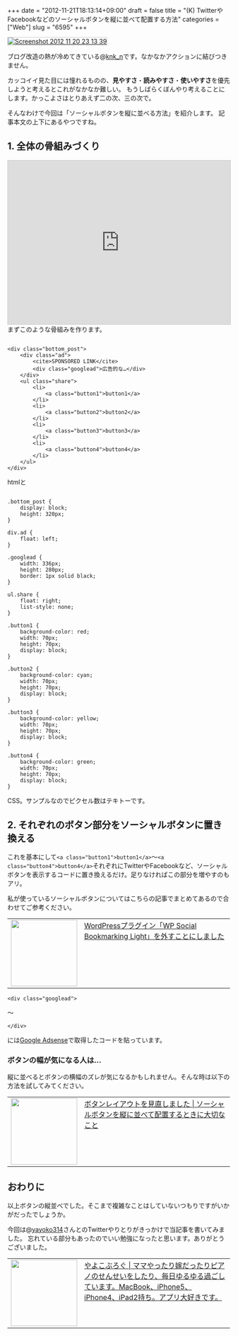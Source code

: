 +++
date = "2012-11-21T18:13:14+09:00"
draft = false
title = "(K) TwitterやFacebookなどのソーシャルボタンを縦に並べて配置する方法"
categories = ["Web"]
slug = "6595"
+++

<div class="center"><a href="http://knk-n.com.s3-website-ap-northeast-1.amazonaws.com/images/2012/11/screenshot_2012-11-20_23.13.39.jpg"><img src="http://knk-n.com.s3-website-ap-northeast-1.amazonaws.com/images/2012/11/screenshot_2012-11-20_23.13.39.jpg" alt="Screenshot 2012 11 20 23 13 39" title="screenshot_2012-11-20_23.13.39.jpg" border="1" width="" height="" style="border: 1px solid #ccc;" /></a></div>

ブログ改造の熱が冷めてきている@<a href="https://twitter.com/knk_n" target="_blank">knk_n</a>です。なかなかアクションに結びつきません。

カッコイイ見た目には憧れるものの、<strong>見やすさ</strong>・<strong>読みやすさ</strong>・<strong>使いやすさ</strong>を優先しようと考えるとこれがなかなか難しい。
もうしばらくぼんやり考えることにします。かっこよさはとりあえず二の次、三の次で。

そんなわけで今回は「ソーシャルボタンを縦に並べる方法」を紹介します。
記事本文の上下にあるやつですね。<!--more--><h2>1. 全体の骨組みづくり</h2>
<iframe style="width: 100%; height: 370px; border: 1px solid #ccc;" src="http://jsfiddle.net/knkn/H5n9K/3/embedded/result,html,css" allowfullscreen="allowfullscreen" frameborder="0"></iframe>
まずこのような骨組みを作ります。

<pre><code>
&lt;div class=&quot;bottom_post&quot;&gt;
    &lt;div class=&quot;ad&quot;&gt;
        &lt;cite&gt;SPONSORED LINK&lt;/cite&gt;
        &lt;div class=&quot;googlead&quot;&gt;広告的な&hellip;&lt;/div&gt;
    &lt;/div&gt;
    &lt;ul class=&quot;share&quot;&gt;
        &lt;li&gt;
            &lt;a class=&quot;button1&quot;&gt;button1&lt;/a&gt;
        &lt;/li&gt;
        &lt;li&gt;
            &lt;a class=&quot;button2&quot;&gt;button2&lt;/a&gt;
        &lt;/li&gt;
        &lt;li&gt;
            &lt;a class=&quot;button3&quot;&gt;button3&lt;/a&gt;
        &lt;/li&gt;
        &lt;li&gt;
            &lt;a class=&quot;button4&quot;&gt;button4&lt;/a&gt;
        &lt;/li&gt;
    &lt;/ul&gt;
&lt;/div&gt;
</code></pre>
htmlと

<pre><code class="css">
.bottom_post {
    display: block;
    height: 320px;
}

div.ad {
    float: left;
}

.googlead {
    width: 336px;
    height: 280px;
    border: 1px solid black; 
}

ul.share {
    float: right;
    list-style: none;
}

.button1 {
    background-color: red;
    width: 70px;
    height: 70px;
    display: block;
}

.button2 {
    background-color: cyan;
    width: 70px;
    height: 70px;
    display: block;
}

.button3 {
    background-color: yellow;
    width: 70px;
    height: 70px;
    display: block;
}

.button4 {
    background-color: green;
    width: 70px;
    height: 70px;
    display: block;
}
</code></pre>
CSS。サンプルなのでピクセル数はテキトーです。

<h2>2. それぞれのボタン部分をソーシャルボタンに置き換える</h2>
これを基本にして<code>&lt;a class=&quot;button1&quot;&gt;button1&lt;/a&gt;</code>〜<code>&lt;a class=&quot;button4&quot;&gt;button4&lt;/a&gt;</code>それぞれにTwitterやFacebookなど、ソーシャルボタンを表示するコードに置き換えるだけ。足りなければこの部分を増やすのもアリ。

私が使っているソーシャルボタンについてはこちらの記事でまとめてあるので合わせてご参考ください。
<table width="100%"><td valign="top" width="150"><a href="http://knk-n.com/2012/02/26/goodbye_wp-social-bookmarking-light/" target="_blank"><img border="0" src="http://knk-n.com.s3-website-ap-northeast-1.amazonaws.com/images/2012/11/screenshot_2012-11-20_23.14.18.jpg" alt="" width="150" height="" /></a></td><td valign="top"><a href="http://knk-n.com/2012/02/26/goodbye_wp-social-bookmarking-light/" target="_blank">WordPressプラグイン「WP Social Bookmarking Light」を外すことにしました</a><script type="text/javascript">var url = "http://knk-n.com/2012/02/26/goodbye_wp-social-bookmarking-light/";</script><script src="http://api.b.st-hatena.com/entry.count?url=http://knk-n.com/2012/02/26/goodbye_wp-social-bookmarking-light/&callback=hatebTxt"></script>
</table>

<pre><code>&lt;div class=&quot;googlead&quot;&gt;</code></pre>〜<pre><code>&lt;/div&gt;</code></pre>には<a href="http://www.google.com/adsense/?hl=ja" target="_blank">Google Adsense</a>で取得したコードを貼っています。

<h3>ボタンの幅が気になる人は…</h3>
縦に並べるとボタンの横幅のズレが気になるかもしれません。そんな時は以下の方法を試してみてください。

<table width="100%"><td valign="top" width="150"><a href="http://knk-n.com/2012/04/20/how_to_customize_button_layout/" target="_blank"><img border="0" src="http://knk-n.com.s3-website-ap-northeast-1.amazonaws.com/images/2012/04/how_to_customize_button_layout1.jpg" alt="" width="150" height="" /></a></td><td valign="top"><a href="http://knk-n.com/2012/04/20/how_to_customize_button_layout/" target="_blank">ボタンレイアウトを見直しました | ソーシャルボタンを縦に並べて配置するときに大切なこと</a><script type="text/javascript">var url = "http://knk-n.com/2012/04/20/how_to_customize_button_layout/";</script><script src="http://api.b.st-hatena.com/entry.count?url=http://knk-n.com/2012/04/20/how_to_customize_button_layout/&callback=hatebTxt"></script>
</table>

<h2>おわりに</h2>
以上ボタンの縦並べでした。そこまで複雑なことはしていないつもりですがいかがだったでしょうか。

今回は@<a href="https://twitter.com/yayoko314" target="_blank">yayoko314</a>さんとのTwitterやりとりがきっかけで当記事を書いてみました。
忘れている部分もあったのでいい勉強になったと思います。ありがとうございました。

<table width="100%"><td valign="top" width="150"><a href="http://yayoko314.com/" target="_blank"><img border="0" src="http://capture.heartrails.com/160x140/?http://yayoko314.com/" alt="" width="150" height="" /></a></td><td valign="top"><a href="http://yayoko314.com/" target="_blank">やよこぶろぐ | ママやったり嫁だったりピアノのせんせいをしたり、毎日ゆるゆる過ごしています。MacBook、iPhone5、iPhone4、iPad2持ち。アプリ大好きです。</a><script type="text/javascript">var url = "http://yayoko314.com/";</script><script src="http://api.b.st-hatena.com/entry.count?url=http://yayoko314.com/&callback=hatebTxt"></script>
</table>
